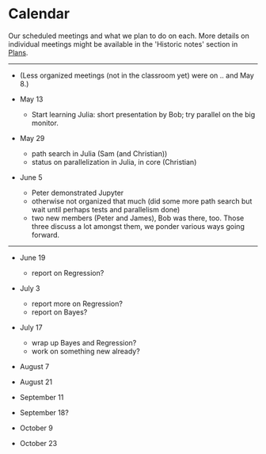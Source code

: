 # Calendar

Our scheduled meetings and what we plan to do on each. More details on
individual meetings might be available in the 'Historic notes' section
in [Plans](Plans.md).

<hr/>

* (Less organized meetings (not in the classroom yet) were on .. and
  May 8.)

* May 13

  * Start learning Julia: short presentation by Bob; try parallel on
    the big monitor.

* May 29

  * path search in Julia (Sam (and Christian))
  * status on parallelization in Julia, in core (Christian)

* June 5

  * Peter demonstrated Jupyter
  * otherwise not organized that much (did some more path search but
    wait until perhaps tests and parallelism done)
  * two new members (Peter and James), Bob was there, too. Those three
    discuss a lot amongst them, we ponder various ways going forward.

<hr/>

* June 19

  * report on Regression?

* July 3

  * report more on Regression?
  * report on Bayes?

* July 17

  * wrap up Bayes and Regression?
  * work on something new already? 

* August 7

* August 21

* September 11

* September 18?

* October 9

* October 23
